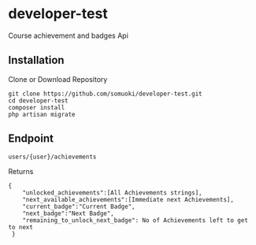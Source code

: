 # developer-test
 Course achievement and badges Api

## Installation

Clone or Download Repository
```
git clone https://github.com/somuoki/developer-test.git
cd developer-test
composer install
php artisan migrate
```

## Endpoint
```
users/{user}/achievements
```

Returns 
```
{
    "unlocked_achievements":[All Achievements strings],
    "next_available_achievements":[Immediate next Achievements],
    "current_badge":"Current Badge",
    "next_badge":"Next Badge",
    "remaining_to_unlock_next_badge": No of Achievements left to get to next
 }
 ```

